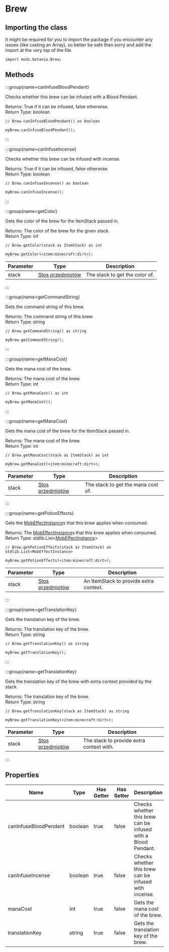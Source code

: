 # Brew

## Importing the class

It might be required for you to import the package if you encounter any issues (like casting an Array), so better be safe than sorry and add the import at the very top of the file.
```zenscript
import mods.botania.Brew;
```


## Methods

:::group{name=canInfuseBloodPendant}

Checks whether this brew can be infused with a Blood Pendant.

Returns: True if it can be infused, false otherwise.  
Return Type: boolean

```zenscript
// Brew.canInfuseBloodPendant() as boolean

myBrew.canInfuseBloodPendant();
```

:::

:::group{name=canInfuseIncense}

Checks whether this brew can be infused with incense.

Returns: True if it can be infused, false otherwise.  
Return Type: boolean

```zenscript
// Brew.canInfuseIncense() as boolean

myBrew.canInfuseIncense();
```

:::

:::group{name=getColor}

Gets the color of the brew for the ItemStack passed in.

Returns: The color of the brew for the given stack.  
Return Type: int

```zenscript
// Brew.getColor(stack as ItemStack) as int

myBrew.getColor(<item:minecraft:dirt>);
```

| Parameter | Type                                            | Description                    |
| --------- | ----------------------------------------------- | ------------------------------ |
| stack     | [Stos przedmiotów](/vanilla/api/item/ItemStack) | The stack to get the color of. |


:::

:::group{name=getCommandString}

Gets the command string of this brew.

Returns: The command string of this brew.  
Return Type: string

```zenscript
// Brew.getCommandString() as string

myBrew.getCommandString();
```

:::

:::group{name=getManaCost}

Gets the mana cost of the brew.

Returns: The mana cost of the brew.  
Return Type: int

```zenscript
// Brew.getManaCost() as int

myBrew.getManaCost();
```

:::

:::group{name=getManaCost}

Gets the mana cost of the brew for the ItemStack passed in.

Returns: The mana cost of the brew.  
Return Type: int

```zenscript
// Brew.getManaCost(stack as ItemStack) as int

myBrew.getManaCost(<item:minecraft:dirt>);
```

| Parameter | Type                                            | Description                        |
| --------- | ----------------------------------------------- | ---------------------------------- |
| stack     | [Stos przedmiotów](/vanilla/api/item/ItemStack) | The stack to get the mana cost of. |


:::

:::group{name=getPotionEffects}

Gets the [MobEffectInstance](/vanilla/api/entity/effect/MobEffectInstance)s that this brew applies when consumed.

Returns: The [MobEffectInstance](/vanilla/api/entity/effect/MobEffectInstance)s that this brew applies when consumed.  
Return Type: stdlib.List&lt;[MobEffectInstance](/vanilla/api/entity/effect/MobEffectInstance)&gt;

```zenscript
// Brew.getPotionEffects(stack as ItemStack) as stdlib.List<MobEffectInstance>

myBrew.getPotionEffects(<item:minecraft:dirt>);
```

| Parameter | Type                                            | Description                            |
| --------- | ----------------------------------------------- | -------------------------------------- |
| stack     | [Stos przedmiotów](/vanilla/api/item/ItemStack) | An ItemStack to provide extra context. |


:::

:::group{name=getTranslationKey}

Gets the translation key of the brew.

Returns: The translation key of the brew.  
Return Type: string

```zenscript
// Brew.getTranslationKey() as string

myBrew.getTranslationKey();
```

:::

:::group{name=getTranslationKey}

Gets the translation key of the brew with extra context provided by the stack.

Returns: The translation key of the brew.  
Return Type: string

```zenscript
// Brew.getTranslationKey(stack as ItemStack) as string

myBrew.getTranslationKey(<item:minecraft:dirt>);
```

| Parameter | Type                                            | Description                              |
| --------- | ----------------------------------------------- | ---------------------------------------- |
| stack     | [Stos przedmiotów](/vanilla/api/item/ItemStack) | The stack to provide extra context with. |


:::


## Properties

| Name                  | Type    | Has Getter | Has Setter | Description                                                   |
| --------------------- | ------- | ---------- | ---------- | ------------------------------------------------------------- |
| canInfuseBloodPendant | boolean | true       | false      | Checks whether this brew can be infused with a Blood Pendant. |
| canInfuseIncense      | boolean | true       | false      | Checks whether this brew can be infused with incense.         |
| manaCost              | int     | true       | false      | Gets the mana cost of the brew.                               |
| translationKey        | string  | true       | false      | Gets the translation key of the brew.                         |

